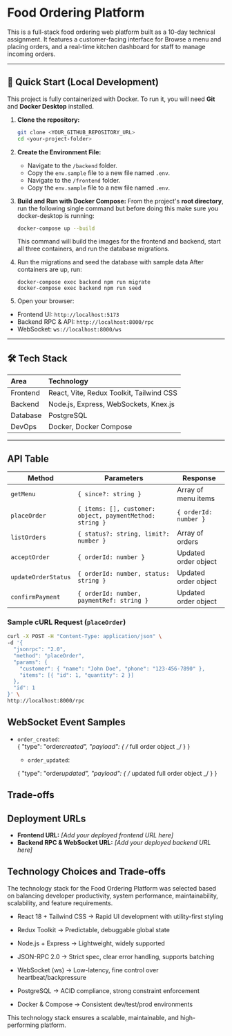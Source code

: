 # Food Ordering Platform

This is a full-stack food ordering web platform built as a 10-day technical assignment. It features a customer-facing interface for Browse a menu and placing orders, and a real-time kitchen dashboard for staff to manage incoming orders.

---

## 🚀 Quick Start (Local Development)

This project is fully containerized with Docker. To run it, you will need **Git** and **Docker Desktop** installed.

1.  **Clone the repository:**

    ```sh
    git clone <YOUR_GITHUB_REPOSITORY_URL>
    cd <your-project-folder>
    ```

2.  **Create the Environment File:**

    - Navigate to the `/backend` folder.
    - Copy the `env.sample` file to a new file named `.env`.
    - Navigate to the `/frontend` folder.
    - Copy the `env.sample` file to a new file named `.env`.

3.  **Build and Run with Docker Compose:**
    From the project's **root directory**, run the following single command but before doing this make sure you docker-desktop is running:

    ```sh
    docker-compose up --build
    ```

    This command will build the images for the frontend and backend, start all three containers, and run the database migrations.

4.  Run the migrations and seed the database with sample data
    After containers are up, run:

        docker-compose exec backend npm run migrate
        docker-compose exec backend npm run seed

5.  Open your browser:

- Frontend UI: `http://localhost:5173`
- Backend RPC & API: `http://localhost:8000/rpc`
- WebSocket: `ws://localhost:8000/ws`

---

## 🛠️ Tech Stack

| Area     | Technology                               |
| :------- | :--------------------------------------- |
| Frontend | React, Vite, Redux Toolkit, Tailwind CSS |
| Backend  | Node.js, Express, WebSockets, Knex.js    |
| Database | PostgreSQL                               |
| DevOps   | Docker, Docker Compose                   |

---

## API Table

| Method              | Parameters                                               | Response              |
| ------------------- | -------------------------------------------------------- | --------------------- |
| `getMenu`           | `{ since?: string }`                                     | Array of menu items   |
| `placeOrder`        | `{ items: [], customer: object, paymentMethod: string }` | `{ orderId: number }` |
| `listOrders`        | `{ status?: string, limit?: number }`                    | Array of orders       |
| `acceptOrder`       | `{ orderId: number }`                                    | Updated order object  |
| `updateOrderStatus` | `{ orderId: number, status: string }`                    | Updated order object  |
| `confirmPayment`    | `{ orderId: number, paymentRef: string }`                | Updated order object  |

### Sample cURL Request (`placeOrder`)

```sh
curl -X POST -H "Content-Type: application/json" \
-d '{
  "jsonrpc": "2.0",
  "method": "placeOrder",
  "params": {
    "customer": { "name": "John Doe", "phone": "123-456-7890" },
    "items": [{ "id": 1, "quantity": 2 }]
  },
  "id": 1
}' \
http://localhost:8000/rpc

```

## WebSocket Event Samples

- `order_created`:  
   {
  "type": "order*created",
  "payload": { /* full order object \_/ }
  }

  - `order_updated`:

  {
  "type": "order*updated",
  "payload": { /* updated full order object \_/ }
  }

## Trade-offs

## Deployment URLs

- **Frontend URL:** _[Add your deployed frontend URL here]_
- **Backend RPC & WebSocket URL:** _[Add your deployed backend URL here]_

## Technology Choices and Trade-offs

The technology stack for the Food Ordering Platform was selected based on balancing developer productivity, system performance, maintainability, scalability, and feature requirements.

- React 18 + Tailwind CSS → Rapid UI development with utility-first styling

- Redux Toolkit → Predictable, debuggable global state

- Node.js + Express → Lightweight, widely supported

- JSON-RPC 2.0 → Strict spec, clear error handling, supports batching

- WebSocket (ws) → Low-latency, fine control over heartbeat/backpressure

- PostgreSQL → ACID compliance, strong constraint enforcement

- Docker & Compose → Consistent dev/test/prod environments

This technology stack ensures a scalable, maintainable, and high-performing platform.
